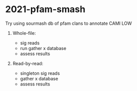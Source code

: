 # 2021-pfam-smash

Try using sourmash db of pfam clans to annotate CAMI LOW

1. Whole-file:
    - sig reads
    - run gather x database
    - assess results

2. Read-by-read:
    - singleton sig reads
    - gather x database
    - assess results
